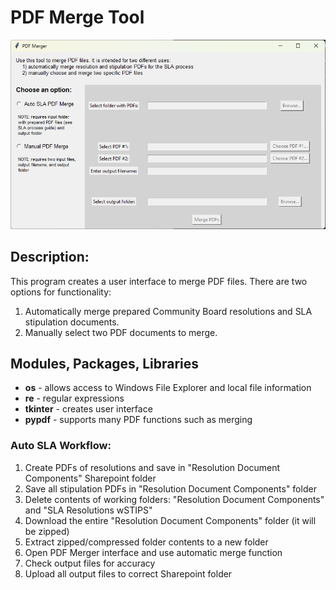 # PDF Merge Tool

![Screenshot](pdf_merge_tool_screenshot.png)

## Description:
This program creates a user interface to merge PDF files. There are two options for functionality:
1. Automatically merge prepared Community Board resolutions and SLA stipulation documents.
2. Manually select two PDF documents to merge.

## Modules, Packages, Libraries
- **os** - allows access to Windows File Explorer and local file information
- **re** - regular expressions
- **tkinter** - creates user interface
- **pypdf** - supports many PDF functions such as merging

### Auto SLA Workflow:
1) Create PDFs of resolutions and save in "Resolution Document Components" Sharepoint folder
2) Save all stipulation PDFs in "Resolution Document Components" folder
3) Delete contents of working folders: "Resolution Document Components" and "SLA Resolutions wSTIPS"
3) Download the entire "Resolution Document Components" folder (it will be zipped)
4) Extract zipped/compressed folder contents to a new folder
5) Open PDF Merger interface and use automatic merge function
6) Check output files for accuracy
7) Upload all output files to correct Sharepoint folder